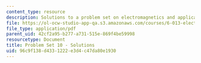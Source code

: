 ```yaml
---
content_type: resource
description: Solutions to a problem set on electromagnetics and applications.
file: https://ol-ocw-studio-app-qa.s3.amazonaws.com/courses/6-013-electromagnetics-and-applications-fall-2005/96c9f138d4331222e3d4c47da80e1930_ps10_solution.pdf
file_type: application/pdf
parent_uid: 42cf2a95-b277-a731-515e-869f4be59998
resourcetype: Document
title: Problem Set 10 - Solutions
uid: 96c9f138-d433-1222-e3d4-c47da80e1930
---
```

